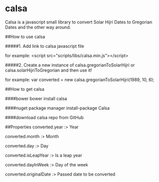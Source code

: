 # calsa
Calsa is a javascript small library to convert Solar Hijri Dates to Gregorian Dates and the other way around.

##How to use calsa

#####1. Add link to calsa javascript file 

for example:
&lt;script src="scripts/libs/calsa.min.js"&gt;&lt;/script&gt;

#####2. Create a new instance of calsa.gregorianToSolarHijri or calsa.solarHijriToGregorian and then use it!

for example:
var converted = new calsa.gregorianToSolarHijri(1989, 10, 6);

##How to get calsa

####bower
bower install calsa


####nuget package manager
install-package Calsa

####download calsa repo from GitHub

##Properties
converted.year :> Year

converted.month :> Month

converted.day :> Day

converted.isLeapYear :> Is a leap year

converted.dayInWeek :> Day of the week

converted.originalDate :> Passed date to be converted